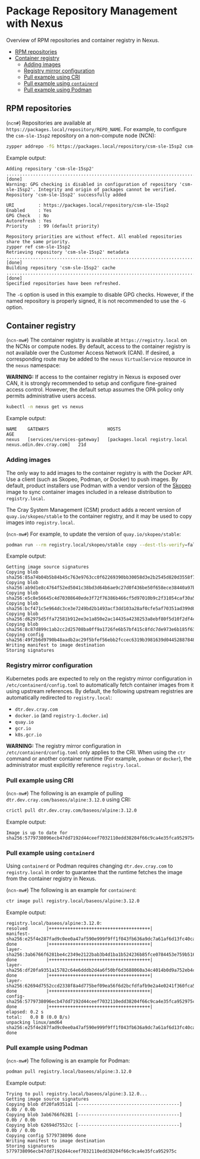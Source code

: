 # Package Repository Management with Nexus

Overview of RPM repositories and container registry in Nexus.

- [RPM repositories](#rpm-repositories)
- [Container registry](#container-registry)
  - [Adding images](#adding-images)
  - [Registry mirror configuration](#registry-mirror-configuration)
  - [Pull example using CRI](#pull-example-using-cri)
  - [Pull example using `containerd`](#pull-example-using-containerd)
  - [Pull example using Podman](#pull-example-using-podman)

## RPM repositories

(`ncn#`) Repositories are available at `https://packages.local/repository/REPO_NAME`. For example, to configure the `csm-sle-15sp2` repository on a
non-compute node \(NCN\):

```bash
zypper addrepo -fG https://packages.local/repository/csm-sle-15sp2 csm-sle-15sp2
```

Example output:

```text
Adding repository 'csm-sle-15sp2' .................................................................................................[done]
Warning: GPG checking is disabled in configuration of repository 'csm-sle-15sp2'. Integrity and origin of packages cannot be verified.
Repository 'csm-sle-15sp2' successfully added

URI         : https://packages.local/repository/csm-sle-15sp2
Enabled     : Yes
GPG Check   : No
Autorefresh : Yes
Priority    : 99 (default priority)

Repository priorities are without effect. All enabled repositories share the same priority.
zypper ref csm-sle-15sp2
Retrieving repository 'csm-sle-15sp2' metadata ....................................................................................[done]
Building repository 'csm-sle-15sp2' cache .........................................................................................[done]
Specified repositories have been refreshed.
```

The `-G` option is used in this example to disable GPG checks. However, if the named repository is properly signed, it is not recommended to use the
`-G` option.

## Container registry

(`ncn-mw#`) The container registry is available at `https://registry.local` on the NCNs or compute nodes. By default, access to the container registry
is not available over the Customer Access Network \(CAN\). If desired, a corresponding route may be added to the `nexus` `VirtualService` resource in the
`nexus` namespace:

**WARNING:** If access to the container registry in Nexus is exposed over CAN, it is strongly recommended to setup and configure fine-grained access control.
However, the default setup assumes the OPA policy only permits administrative users access.

```bash
kubectl -n nexus get vs nexus
```

Example output:

```text
NAME    GATEWAYS                      HOSTS                                                     AGE
nexus   [services/services-gateway]   [packages.local registry.local nexus.odin.dev.cray.com]   21d
```

### Adding images

The only way to add images to the container registry is with the Docker API. Use a client \(such as Skopeo, Podman, or Docker\) to push images. By default,
product installers use Podman with a vendor version of the [Skopeo](https://github.com/containers/skopeo) image to sync container images included in a release
distribution to `registry.local`.

The Cray System Management \(CSM\) product adds a recent version of `quay.io/skopeo/stable` to the container registry, and it may be used to copy images into
`registry.local`.

(`ncn-mw#`) For example, to update the version of `quay.io/skopeo/stable`:

```bash
podman run --rm registry.local/skopeo/stable copy --dest-tls-verify=false docker://quay.io/skopeo/stable docker://registry.local/skopeo/stable
```

Example output:

```text
Getting image source signatures
Copying blob sha256:85a74b04b5b84b45c763e9763cc0f62269390bb30058d3e2b2545d820d3558f7
Copying blob sha256:ab9d1e8c4764f52ed5041c38bd3d64b6ae9c27d0f436be50f658ece38440a97b
Copying blob sha256:e5c8e56645c4d70308640ede3f72f76386b466cf5d97010b9c2f31054caf30a5
Copying blob sha256:bcf471c5e964dc3ce3e7249bd2b1493acf3dd103a28af0cfe5af70351ad399d0
Copying blob sha256:d62975d5ffa72581b912ee3e1a850e2ac14435a4238253a8ebf80f5d10f2df4c
Copying blob sha256:8c87d899c1ab2cc2d25708ba0ff9a1726fe6b57bf415c8fdc7de973e6b185f63
Copying config sha256:49f2b6d9790b48aadb2ac29f5bfef56ebb2fccec6319b3981639d04452887848
Writing manifest to image destination
Storing signatures
```

### Registry mirror configuration

Kubernetes pods are expected to rely on the registry mirror configuration in `/etc/containerd/config.toml` to automatically fetch container images from it
using upstream references. By default, the following upstream registries are automatically redirected to `registry.local`:

- `dtr.dev.cray.com`
- `docker.io` \(and `registry-1.docker.io`\)
- `quay.io`
- `gcr.io`
- `k8s.gcr.io`

**WARNING:** The registry mirror configuration in `/etc/containerd/config.toml` only applies to the CRI. When using the `ctr` command or another
container runtime \(For example, `podman` or `docker`\), the administrator must explicitly reference `registry.local`.

### Pull example using CRI

(`ncn-mw#`) The following is an example of pulling `dtr.dev.cray.com/baseos/alpine:3.12.0` using CRI:

```bash
crictl pull dtr.dev.cray.com/baseos/alpine:3.12.0
```

Example output:

```text
Image is up to date for sha256:5779738096ecb47dd7192d44ceef7032110edd38204f66c9ca4e35fca952975c
```

### Pull example using `containerd`

Using `containerd` or Podman requires changing `dtr.dev.cray.com` to `registry.local` in order to guarantee that the runtime fetches the image from the
container registry in Nexus.

(`ncn-mw#`) The following is an example for `containerd`:

```bash
ctr image pull registry.local/baseos/alpine:3.12.0
```

Example output:

```text
registry.local/baseos/alpine:3.12.0:                                              resolved       |++++++++++++++++++++++++++++++++++++++|
manifest-sha256:e25f4e287fad9c0ee0a47af590e999f9ff1f043fb636a9dc7a61af6d13fc40ca: done           |++++++++++++++++++++++++++++++++++++++|
layer-sha256:3ab6766f6281be4c2349e2122bab3b4d1ba1b524236b85fce0784453e759b516:    done           |++++++++++++++++++++++++++++++++++++++|
layer-sha256:df20fa9351a15782c64e6dddb2d4a6f50bf6d3688060a34c4014b0d9a752eb4c:    done           |++++++++++++++++++++++++++++++++++++++|
layer-sha256:62694d7552ccd2338f8a4d775bef09ea56f6d2bcfdfafb9e2a4e0241f360fca5:    done           |++++++++++++++++++++++++++++++++++++++|
config-sha256:5779738096ecb47dd7192d44ceef7032110edd38204f66c9ca4e35fca952975c:   done           |++++++++++++++++++++++++++++++++++++++|
elapsed: 0.2 s                                                                    total:   0.0 B (0.0 B/s)
unpacking linux/amd64 sha256:e25f4e287fad9c0ee0a47af590e999f9ff1f043fb636a9dc7a61af6d13fc40ca...
done
```

### Pull example using Podman

(`ncn-mw#`) The following is an example for Podman:

```bash
podman pull registry.local/baseos/alpine:3.12.0
```

Example output:

```text
Trying to pull registry.local/baseos/alpine:3.12.0...
Getting image source signatures
Copying blob df20fa9351a1 [--------------------------------------] 0.0b / 0.0b
Copying blob 3ab6766f6281 [--------------------------------------] 0.0b / 0.0b
Copying blob 62694d7552cc [--------------------------------------] 0.0b / 0.0b
Copying config 5779738096 done
Writing manifest to image destination
Storing signatures
5779738096ecb47dd7192d44ceef7032110edd38204f66c9ca4e35fca952975c
```

